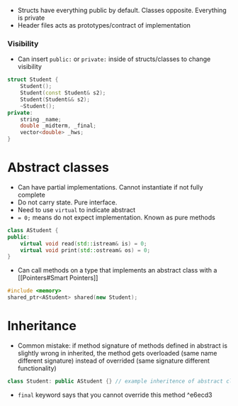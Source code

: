 - Structs have everything public by default. Classes opposite. Everything is private
- Header files acts as prototypes/contract of implementation

### Visibility
- Can insert `public:` or `private:` inside of structs/classes to change visibility
```c++
struct Student {
    Student();
    Student(const Student& s2);
    Student(Student&& s2);
    ~Student();
private:
    string _name;
    double _midterm, _final;
    vector<double> _hws;
}
```


# Abstract classes
- Can have partial implementations. Cannot instantiate if not fully complete
- Do not carry state. Pure interface.
- Need to use `virtual` to indicate abstract
- `= 0;` means do not expect implementation. Known as pure methods
```c++
class AStudent {
public:
	virtual void read(std::istream& is) = 0;
	virtual void print(std::ostream& os) = 0;
}
```

- Can call methods on a type that implements an abstract class with a [[Pointers#Smart Pointers]]
```c++
#include <memory>
shared_ptr<AStudent> shared(new Student);
```

# Inheritance
- Common mistake: if method signature of methods defined in abstract is slightly wrong in inherited, the method gets overloaded (same name different signature) instead of overrided (same signature different functionality)
```c++
class Student: public AStudent {} // example inheritence of abstract class
```

- `final` keyword says that you cannot override this method ^e6ecd3